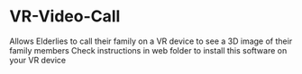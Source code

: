 # VR-Video-Call
Allows Elderlies to call their family on a VR device to see a 3D image of their family members
Check instructions in web folder to install this software on your VR device
